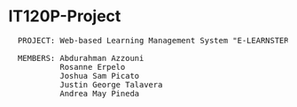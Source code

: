 # IT120P-Project
 <pre>
  PROJECT: Web-based Learning Management System "E-LEARNSTER"

  MEMBERS: Abdurahman Azzouni 
           Rosanne Erpelo
           Joshua Sam Picato 
           Justin George Talavera 
           Andrea May Pineda 
 </pre>
